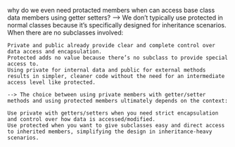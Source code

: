 why do we even need protacted members when can access base class data members using getter setters?
    --> We don’t typically use protected in normal classes because it’s specifically designed for inheritance scenarios. When there are no subclasses involved:

    Private and public already provide clear and complete control over data access and encapsulation.
    Protected adds no value because there’s no subclass to provide special access to.
    Using private for internal data and public for external methods results in simpler, cleaner code without the need for an intermediate access level like protected.

    --> The choice between using private members with getter/setter methods and using protected members ultimately depends on the context:

    Use private with getters/setters when you need strict encapsulation and control over how data is accessed/modified.
    Use protected when you want to give subclasses easy and direct access to inherited members, simplifying the design in inheritance-heavy scenarios.





